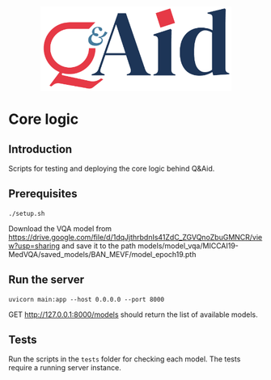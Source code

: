 <p align="center">
  <img align="center" src="https://github.com/medtorch/Q-Aid/blob/master/misc/q_aid_logo_small1.png" alt="Q&Aid" width="75%">
</p>


# Core logic

## Introduction

Scripts for testing and deploying the core logic behind Q&Aid.


## Prerequisites

```
./setup.sh
```

Download the VQA model from https://drive.google.com/file/d/1dqJjthrbdnIs41ZdC_ZGVQnoZbuGMNCR/view?usp=sharing
and save it to the path models/model_vqa/MICCAI19-MedVQA/saved_models/BAN_MEVF/model_epoch19.pth

## Run the server

```
uvicorn main:app --host 0.0.0.0 --port 8000
```

GET http://127.0.0.1:8000/models should return the list of available models.

## Tests

Run the scripts in the `tests` folder for checking each model.
The tests require a running server instance.

